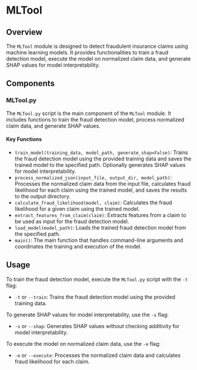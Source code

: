 # MLTool

## Overview

The `MLTool` module is designed to detect fraudulent insurance claims using machine learning models. It provides functionalities to train a fraud detection model, execute the model on normalized claim data, and generate SHAP values for model interpretability.

## Components

### MLTool.py

The `MLTool.py` script is the main component of the `MLTool` module. It includes functions to train the fraud detection model, process normalized claim data, and generate SHAP values.

#### Key Functions

- `train_model(training_data, model_path, generate_shap=False)`: Trains the fraud detection model using the provided training data and saves the trained model to the specified path. Optionally generates SHAP values for model interpretability.
- `process_normalized_json(input_file, output_dir, model_path)`: Processes the normalized claim data from the input file, calculates fraud likelihood for each claim using the trained model, and saves the results to the output directory.
- `calculate_fraud_likelihood(model, claim)`: Calculates the fraud likelihood for a given claim using the trained model.
- `extract_features_from_claim(claim)`: Extracts features from a claim to be used as input for the fraud detection model.
- `load_model(model_path)`: Loads the trained fraud detection model from the specified path.
- `main()`: The main function that handles command-line arguments and coordinates the training and execution of the model.

## Usage

To train the fraud detection model, execute the `MLTool.py` script with the `-t` flag:
- `-t` or `--train`: Trains the fraud detection model using the provided training data.

To generate SHAP values for model interpretability, use the `-s` flag:
- `-s` or `--shap`: Generates SHAP values without checking additivity for model interpretability.

To execute the model on normalized claim data, use the `-e` flag:
- `-e` or `--execute`: Processes the normalized claim data and calculates fraud likelihood for each claim.



